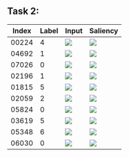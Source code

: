 ## Task 2:

| Index | Label | Input                            | Saliency                            |
| ----- | ----- | -------------------------------- | ----------------------------------- |
| 00224 | 4     | ![](./fig/task2/00224-input.png) | ![](./fig/task2/00224-saliency.png) |
| 04692 | 1     | ![](./fig/task2/04692-input.png) | ![](./fig/task2/04692-saliency.png) |
| 07026 | 0     | ![](./fig/task2/07026-input.png) | ![](./fig/task2/07026-saliency.png) |
| 02196 | 1     | ![](./fig/task2/02196-input.png) | ![](./fig/task2/02196-saliency.png) |
| 01815 | 5     | ![](./fig/task2/01815-input.png) | ![](./fig/task2/01815-saliency.png) |
| 02059 | 2     | ![](./fig/task2/02059-input.png) | ![](./fig/task2/02059-saliency.png) |
| 05824 | 0     | ![](./fig/task2/05824-input.png) | ![](./fig/task2/05824-saliency.png) |
| 03619 | 5     | ![](./fig/task2/03619-input.png) | ![](./fig/task2/03619-saliency.png) |
| 05348 | 6     | ![](./fig/task2/05348-input.png) | ![](./fig/task2/05348-saliency.png) |
| 06030 | 0     | ![](./fig/task2/06030-input.png) | ![](./fig/task2/06030-saliency.png) |
